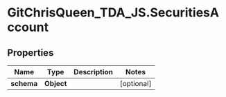 # GitChrisQueen_TDA_JS.SecuritiesAccount

## Properties
Name | Type | Description | Notes
------------ | ------------- | ------------- | -------------
**schema** | **Object** |  | [optional] 


